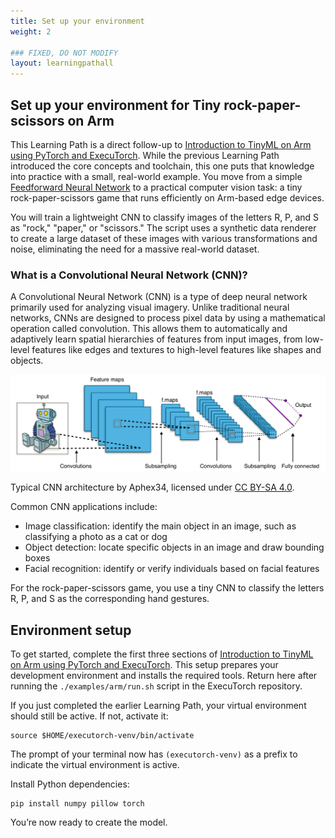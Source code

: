 ```yaml
---
title: Set up your environment 
weight: 2

### FIXED, DO NOT MODIFY
layout: learningpathall
---
```


## Set up your environment for Tiny rock-paper-scissors on Arm 

This Learning Path is a direct follow-up to [Introduction to TinyML on Arm using PyTorch and ExecuTorch](/learning-paths/embedded-and-microcontrollers/introduction-to-tinyml-on-arm). While the previous Learning Path introduced the core concepts and toolchain, this one puts that knowledge into practice with a small, real-world example. You move from a simple [Feedforward Neural Network](/learning-paths/embedded-and-microcontrollers/introduction-to-tinyml-on-arm/4-build-model) to a practical computer vision task: a tiny rock-paper-scissors game that runs efficiently on Arm-based edge devices.

You will train a lightweight CNN to classify images of the letters R, P, and S as "rock," "paper," or "scissors." The script uses a synthetic data renderer to create a large dataset of these images with various transformations and noise, eliminating the need for a massive real-world dataset.

### What is a Convolutional Neural Network (CNN)?
A Convolutional Neural Network (CNN) is a type of deep neural network primarily used for analyzing visual imagery. Unlike traditional neural networks, CNNs are designed to process pixel data by using a mathematical operation called convolution. This allows them to automatically and adaptively learn spatial hierarchies of features from input images, from low-level features like edges and textures to high-level features like shapes and objects.

![CNN architecture](typical_cnn.png)

Typical CNN architecture by Aphex34, licensed under 
[CC BY-SA 4.0](https://creativecommons.org/licenses/by-sa/4.0/).

Common CNN applications include:

- Image classification: identify the main object in an image, such as classifying a photo as a cat or dog
- Object detection: locate specific objects in an image and draw bounding boxes
- Facial recognition: identify or verify individuals based on facial features

For the rock-paper-scissors game, you use a tiny CNN to classify the letters R, P, and S as the corresponding hand gestures.

## Environment setup

To get started, complete the first three sections of [Introduction to TinyML on Arm using PyTorch and ExecuTorch](/learning-paths/embedded-and-microcontrollers/introduction-to-tinyml-on-arm). This setup prepares your development environment and installs the required tools. Return here after running the `./examples/arm/run.sh` script in the ExecuTorch repository.

If you just completed the earlier Learning Path, your virtual environment should still be active. If not, activate it:

```console
source $HOME/executorch-venv/bin/activate
```
The prompt of your terminal now has `(executorch-venv)` as a prefix to indicate the virtual environment is active.

Install Python dependencies:

```console
pip install numpy pillow torch
```

You’re now ready to create the model.
